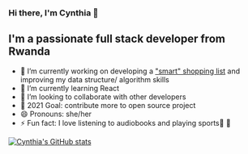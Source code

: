 ### Hi there, I'm Cynthia 👋

## I'm a passionate full stack developer from Rwanda
 
- 🔭 I’m currently working on developing a ["smart" shopping list](https://tcl-25-shopping-list.web.app/) and improving my data structure/ algorithm skills
- 🌱 I’m currently learning React
- 👯 I’m looking to collaborate with other developers
- :goal_net: 2021 Goal: contribute more to open source project
- 😄 Pronouns: she/her
- ⚡ Fun fact: I love listening to audiobooks and playing sports:basketball: :volleyball:


[![Cynthia's GitHub stats](https://github-readme-stats.vercel.app/api?username=ciradu2204&show_icons=true&theme=cobalt)](https://github.com/anuraghazra/github-readme-stats)


